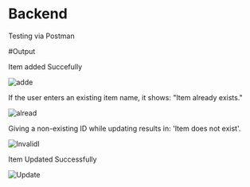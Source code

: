 # Backend

Testing via Postman 

#Output

Item added Succefully

![adde](https://github.com/user-attachments/assets/644b5a81-1e98-4bdb-b8e1-c0af0e18b95c)


If the user enters an existing item name, it shows: "Item already exists."

![alread](https://github.com/user-attachments/assets/ca0b208f-71e9-4ba6-b4f1-bce643bd5b4f)

Giving a non-existing ID while updating results in: 'Item does not exist'.


![InvalidI](https://github.com/user-attachments/assets/d55a906c-9cd9-464f-b96b-51035023d585)

Item Updated Successfully

![Update](https://github.com/user-attachments/assets/8d46f382-c0d5-4a1c-9639-cbfb1241c506)



